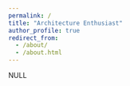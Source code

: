 ```yaml
---
permalink: /
title: "Architecture Enthusiast"
author_profile: true
redirect_from: 
  - /about/
  - /about.html
---
```


NULL